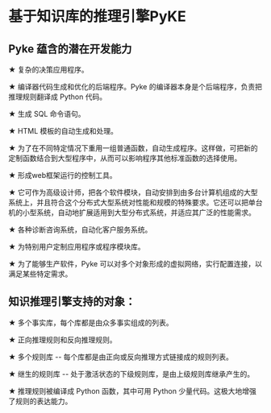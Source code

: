 # **基于知识库的推理引擎PyKE**

  ##  **Pyke 蕴含的潜在开发能力** 

★ 复杂的决策应用程序。 

★ 编译器代码生成和优化的后端程序。Pyke 的编译器本身是个后端程序，负责把推理规则翻译成 Python 代码。 

★ 生成 SQL 命令语句。 

★ HTML 模板的自动生成和处理。 

★ 为了在不同特定情况下重用一组普通函数，自动生成程序。这样做，可把新的定制函数结合到大型程序中，从而可以影响程序其他标准函数的选择使用。 

★ 形成web框架运行的控制工具。 

★ 它可作为高级设计师，把各个软件模块，自动安排到由多台计算机组成的大型系统上，并且符合这个分布式大型系统对性能和规模的特殊要求。它还可以把单台机的小型系统，自动地扩展适用到大型分布式系统，并适应其广泛的性能需求。 

★ 各种诊断咨询系统，自动化客户服务系统。 

★ 为特别用户定制应用程序或程序模块库。 

★ 为了能够生产软件，Pyke 可以对多个对象形成的虚拟网络，实行配置连接，以满足某些特定需求。  



  ##  **知识推理引擎支持的对象：** 

★ 多个事实库，每个库都是由众多事实组成的列表。 

★ 正向推理规则和反向推理规则。 

★ 多个规则库 -- 每个库都是由正向或反向推理方式链接成的规则列表。 

★ 继生的规则库 -- 处于激活状态的下级规则库，是由上级规则库继承产生的。 

★ 推理规则被编译成 Python 函数，其中可用 Python 少量代码。这极大地增强了规则的表达能力。 
  